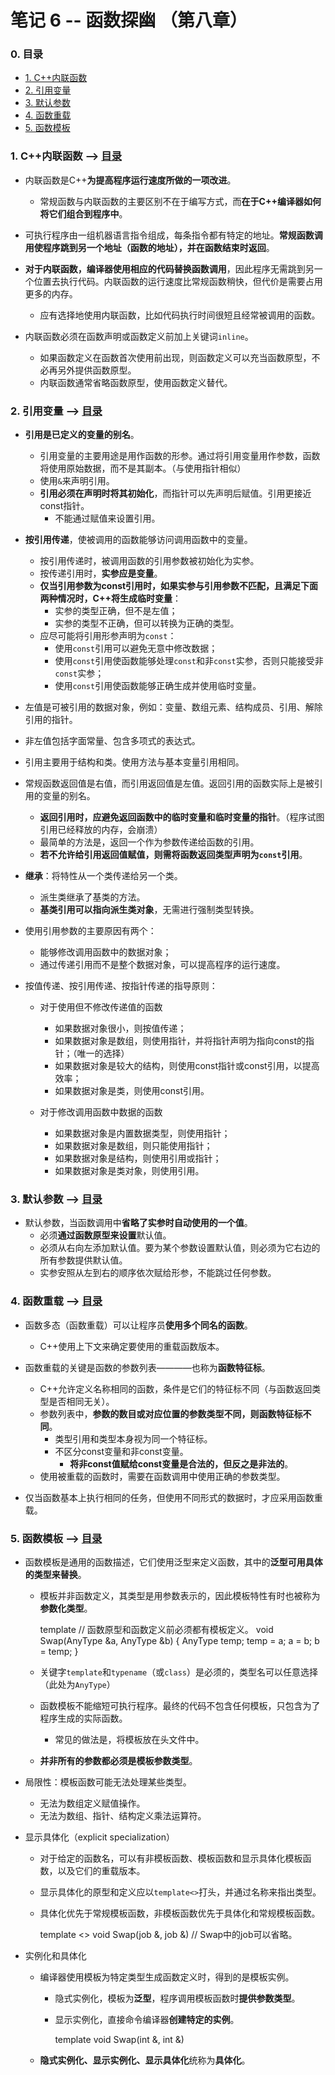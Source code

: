 # 笔记 6 -- 函数探幽    （第八章）

### <span id = "0">0. 目录</span>
* [1. C++内联函数](#1)
* [2. 引用变量](#2)
* [3. 默认参数](#3)
* [4. 函数重载](#4)
* [5. 函数模板](#5)

### <span id = "1">1. C++内联函数</span> --> [目录](#0)
* 内联函数是C++**为提高程序运行速度所做的一项改进**。
    * 常规函数与内联函数的主要区别不在于编写方式，而**在于C++编译器如何将它们组合到程序中**。

* 可执行程序由一组机器语言指令组成，每条指令都有特定的地址。**常规函数调用使程序跳到另一个地址（函数的地址），并在函数结束时返回**。

* **对于内联函数，编译器使用相应的代码替换函数调用**，因此程序无需跳到另一个位置去执行代码。内联函数的运行速度比常规函数稍快，但代价是需要占用更多的内存。
    * 应有选择地使用内联函数，比如代码执行时间很短且经常被调用的函数。

* 内联函数必须在函数声明或函数定义前加上关键词`inline`。
    * 如果函数定义在函数首次使用前出现，则函数定义可以充当函数原型，不必再另外提供函数原型。
    * 内联函数通常省略函数原型，使用函数定义替代。

### <span id = "2">2. 引用变量</span> --> [目录](#0)
* **引用是已定义的变量的别名**。
    * 引用变量的主要用途是用作函数的形参。通过将引用变量用作参数，函数将使用原始数据，而不是其副本。（与使用指针相似）
    * 使用`&`来声明引用。
    * **引用必须在声明时将其初始化**，而指针可以先声明后赋值。引用更接近const指针。
        * 不能通过赋值来设置引用。
    
* **按引用传递**，使被调用的函数能够访问调用函数中的变量。
    * 按引用传递时，被调用函数的引用参数被初始化为实参。
    * 按传递引用时，**实参应是变量**。
    * **仅当引用参数为const引用时，如果实参与引用参数不匹配，且满足下面两种情况时，C++将生成临时变量**：
        * 实参的类型正确，但不是左值；
        * 实参的类型不正确，但可以转换为正确的类型。
    * 应尽可能将引用形参声明为`const`：
        * 使用`const`引用可以避免无意中修改数据；
        * 使用`const`引用使函数能够处理`const`和非`const`实参，否则只能接受非`const`实参；
        * 使用`const`引用使函数能够正确生成并使用临时变量。
    
* 左值是可被引用的数据对象，例如：变量、数组元素、结构成员、引用、解除引用的指针。
* 非左值包括字面常量、包含多项式的表达式。

* 引用主要用于结构和类。使用方法与基本变量引用相同。
* 常规函数返回值是右值，而引用返回值是左值。返回引用的函数实际上是被引用的变量的别名。
    * **返回引用时，应避免返回函数中的临时变量和临时变量的指针**。（程序试图引用已经释放的内存，会崩溃）
    * 最简单的方法是，返回一个作为参数传递给函数的引用。
    * **若不允许给引用返回值赋值，则需将函数返回类型声明为`const`引用**。

* **继承**：将特性从一个类传递给另一个类。
    * 派生类继承了基类的方法。
    * **基类引用可以指向派生类对象**，无需进行强制类型转换。

* 使用引用参数的主要原因有两个：
    * 能够修改调用函数中的数据对象；
    * 通过传递引用而不是整个数据对象，可以提高程序的运行速度。

* 按值传递、按引用传递、按指针传递的指导原则：
    * 对于使用但不修改传递值的函数
        * 如果数据对象很小，则按值传递；
        * 如果数据对象是数组，则使用指针，并将指针声明为指向const的指针；（唯一的选择）
        * 如果数据对象是较大的结构，则使用const指针或const引用，以提高效率；
        * 如果数据对象是类，则使用const引用。
    
    * 对于修改调用函数中数据的函数
        * 如果数据对象是内置数据类型，则使用指针；
        * 如果数据对象是数组，则只能使用指针；
        * 如果数据对象是结构，则使用引用或指针；
        * 如果数据对象是类对象，则使用引用。
    
### <span id = "3">3. 默认参数</span> --> [目录](#0)
* 默认参数，当函数调用中**省略了实参时自动使用的一个值**。
    * 必须**通过函数原型来设置**默认值。
    * 必须从右向左添加默认值。要为某个参数设置默认值，则必须为它右边的所有参数提供默认值。
    * 实参安照从左到右的顺序依次赋给形参，不能跳过任何参数。

### <span id = "4">4. 函数重载</span> --> [目录](#0)
* 函数多态（函数重载）可以让程序员**使用多个同名的函数**。
    * C++使用上下文来确定要使用的重载函数版本。
* 函数重载的关键是函数的参数列表————也称为**函数特征标**。
    * C++允许定义名称相同的函数，条件是它们的特征标不同（与函数返回类型是否相同无关）。
    * 参数列表中，**参数的数目或对应位置的参数类型不同，则函数特征标不同**。
        * 类型引用和类型本身视为同一个特征标。
        * 不区分const变量和非const变量。
            * **将非const值赋给const变量是合法的，但反之是非法的**。
    * 使用被重载的函数时，需要在函数调用中使用正确的参数类型。

* 仅当函数基本上执行相同的任务，但使用不同形式的数据时，才应采用函数重载。

### <span id = "5">5. 函数模板</span> --> [目录](#0)
* 函数模板是通用的函数描述，它们使用泛型来定义函数，其中的**泛型可用具体的类型来替换**。
    * 模板并非函数定义，其类型是用参数表示的，因此模板特性有时也被称为**参数化类型**。

         template <typename AnyType>    // 函数原型和函数定义前必须都有模板定义。
         void Swap(AnyType &a, AnyType &b)
         {
             AnyType temp;
             temp = a;
             a = b;
             b = temp;
         }


    * 关键字`template`和`typename`（或`class`）是必须的，类型名可以任意选择（此处为`AnyType`）
    * 函数模板不能缩短可执行程序。最终的代码不包含任何模板，只包含为了程序生成的实际函数。
        * 常见的做法是，将模板放在头文件中。
    * **并非所有的参数都必须是模板参数类型**。

* 局限性：模板函数可能无法处理某些类型。
    * 无法为数组定义赋值操作。
    * 无法为数组、指针、结构定义乘法运算符。

* 显示具体化（explicit specialization）
    * 对于给定的函数名，可以有非模板函数、模板函数和显示具体化模板函数，以及它们的重载版本。
    * 显示具体化的原型和定义应以`template<>`打头，并通过名称来指出类型。
    * 具体化优先于常规模板函数，非模板函数优先于具体化和常规模板函数。

         template <> void Swap<job>(job &, job &)   // Swap<job>中的job可以省略。
         

* 实例化和具体化
    * 编译器使用模板为特定类型生成函数定义时，得到的是模板实例。
        * 隐式实例化，模板为**泛型**，程序调用模板函数时**提供参数类型**。
        * 显示实例化，直接命令编译器**创建特定的实例**。

            template void Swap<int>(int &, int &)

        
    * **隐式实例化、显示实例化、显示具体化**统称为**具体化**。